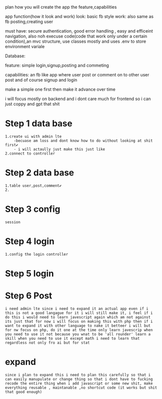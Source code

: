 plan how you will create the app the feature,capabilities


app function(how it look and work)
look: basic fb style 
work: also same as fb posting,creating user 

must have:
secure authentication, good error handling , easy and efficeint navigation, 
also noh execuse code(code that work only under a certain condition),an mvc structure,
use classes mostly and uses .env to store environment variale

Database:



feature: simple login,signup,posting and commeting 

capabilities: an fb like app where user post or comment on to other user post and of course signup and login 



make a simple one first then make it advance over time

i will focus mostly on backend and i dont care much for frontend so i can just coppy and gpt that shit

# Step 1 data base
    1.create ui with admin lte 
        -becuase am loss and dont know how to do without looking at shit first✔
        - i will actaully just make this just like 
    2.connect to controller 

# Step 2 data base
    1.table user,post,comment✔
    2.


# Step 3 config
    session



# Step 4 login
    1.config the login controller



# Step 5 login


# Step 6 Post
    i need admin lte since i need to expand it an actual app even if i this is not a good langague for it i will still make it, i feel if i do this i would need to learn javescript again which am not against its just that for now i will focus on making this with php then if i want to expand it with other language to nake it betteer i will but for nw focus on php, do it one at the time only learn javescrip when you need to use it not because you wnat to be 'all rounder' learn a skill when you need to use it except math i need to learn that regardless not only fro ai but for stat



# expand
    since i plan to expand this i need to plan this carefully so that i can easily manupulate or change thing so that i dont have to fucking recode the entire thing when i add javascript or some new shit, make everything reusable , maintanable ,no shortcut code (it works but shit that good enough)


